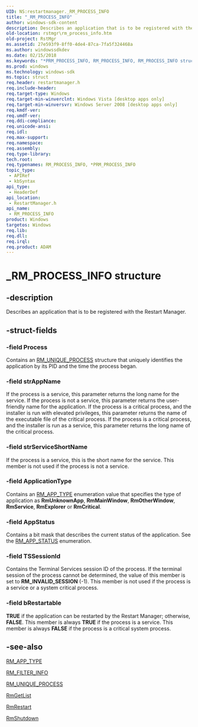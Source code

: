 ```yaml
---
UID: NS:restartmanager._RM_PROCESS_INFO
title: "_RM_PROCESS_INFO"
author: windows-sdk-content
description: Describes an application that is to be registered with the Restart Manager.
old-location: rstmgr\rm_process_info.htm
old-project: RstMgr
ms.assetid: 27e593f9-8ff0-4de4-87ca-7fa5f324468a
ms.author: windowssdkdev
ms.date: 02/15/2018
ms.keywords: "*PRM_PROCESS_INFO, RM_PROCESS_INFO, RM_PROCESS_INFO structure [Restart Mgr], _RM_PROCESS_INFO, restartmanager/_RM_PROCESS_INFO, rstmgr.rm_process_info"
ms.prod: windows
ms.technology: windows-sdk
ms.topic: struct
req.header: restartmanager.h
req.include-header: 
req.target-type: Windows
req.target-min-winverclnt: Windows Vista [desktop apps only]
req.target-min-winversvr: Windows Server 2008 [desktop apps only]
req.kmdf-ver: 
req.umdf-ver: 
req.ddi-compliance: 
req.unicode-ansi: 
req.idl: 
req.max-support: 
req.namespace: 
req.assembly: 
req.type-library: 
tech.root: 
req.typenames: RM_PROCESS_INFO, *PRM_PROCESS_INFO
topic_type:
 - APIRef
 - kbSyntax
api_type:
 - HeaderDef
api_location:
 - RestartManager.h
api_name:
 - RM_PROCESS_INFO
product: Windows
targetos: Windows
req.lib: 
req.dll: 
req.irql: 
req.product: ADAM
---
```


# _RM_PROCESS_INFO structure


## -description


Describes an application that is to be registered with the Restart Manager.


## -struct-fields




### -field Process

Contains an <a href="https://msdn.microsoft.com/5e3698c7-1ea8-4f9d-8fae-e69055a000fc">RM_UNIQUE_PROCESS</a> structure that  uniquely identifies the application by its PID and the time the process began.


### -field strAppName

If the process is a service, this parameter returns the long name for the service. If the process is not a service, this parameter returns the  user-friendly name for the application. If the process is a critical process, and the installer is run  with elevated privileges, this parameter returns the name of the executable file of the critical process. If the process is a critical process, and the installer is run as a service, this parameter returns the long name of the critical process.  



### -field strServiceShortName

If the process is a service,  this is the short name for the service. This member is not used if the process is not a service.


### -field ApplicationType

Contains an <a href="https://msdn.microsoft.com/f980b11c-8de1-45dc-b514-8f4cf571afa6">RM_APP_TYPE</a> enumeration value that specifies the type of application as <b>RmUnknownApp</b>,  <b>RmMainWindow</b>, <b>RmOtherWindow</b>, <b>RmService</b>, <b>RmExplorer</b> or <b>RmCritical</b>.


### -field AppStatus

Contains a bit mask that describes the current status of the application. See the <a href="https://msdn.microsoft.com/cb3fe44b-1049-4189-a19a-b5a8fec6daf8">RM_APP_STATUS</a> enumeration.


### -field TSSessionId

Contains the Terminal Services session ID 
							of the process.  If the terminal session of the process cannot be determined, the value of this member is set to <b>RM_INVALID_SESSION</b> (-1).
This member is not used if the process is a service  or a  system critical process.


### -field bRestartable

<b>TRUE</b> if the application can be restarted by the Restart Manager; otherwise, <b>FALSE</b>.
This member is always <b>TRUE</b> if the process is a service. This member is always  <b>FALSE</b> if the process is a critical system process.


## -see-also




<a href="https://msdn.microsoft.com/f980b11c-8de1-45dc-b514-8f4cf571afa6">RM_APP_TYPE</a>



<a href="https://msdn.microsoft.com/b0fd12e4-20e3-48d1-a2db-c1e0334ed427">RM_FILTER_INFO</a>



<a href="https://msdn.microsoft.com/5e3698c7-1ea8-4f9d-8fae-e69055a000fc">RM_UNIQUE_PROCESS</a>



<a href="https://msdn.microsoft.com/de4feea4-2b45-4430-a4b3-8ca26c455e42">RmGetList</a>



<a href="https://msdn.microsoft.com/e0939b31-0233-40d2-96cf-bbabe9488a12">RmRestart</a>



<a href="https://msdn.microsoft.com/cdbc3bb7-0b3c-4fbc-8023-45a309c65bae">RmShutdown</a>
 

 

